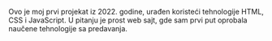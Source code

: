 Ovo je moj prvi projekat iz 2022. godine, urađen koristeći tehnologije HTML, CSS i JavaScript.
U pitanju je prost web sajt, gde sam prvi put oprobala naučene tehnologije sa predavanja.
